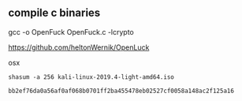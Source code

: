 ## compile c binaries

gcc -o OpenFuck OpenFuck.c -lcrypto

https://github.com/heltonWernik/OpenLuck

osx

```
shasum -a 256 kali-linux-2019.4-light-amd64.iso
```

`bb2ef76da0a56af0af068b0701ff2ba455478eb02527cf0058a148ac2f125a16`
